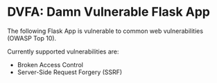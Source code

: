# DVFA: Damn Vulnerable Flask App

The following Flask App is vulnerable to common web vulnerabilities (OWASP Top 10).

Currently supported vulnerabilities are:
- Broken Access Control
- Server-Side Request Forgery (SSRF)
